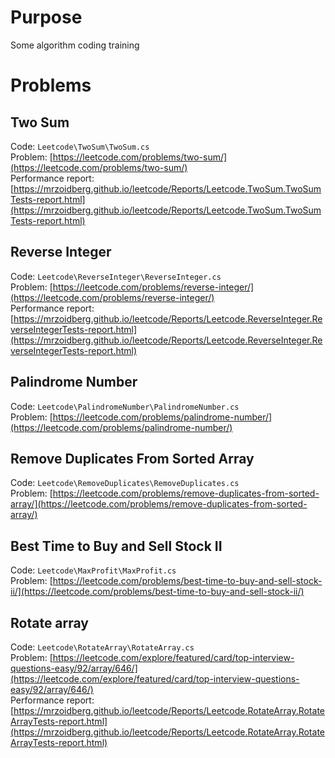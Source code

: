 # Purpose

Some algorithm coding training 

# Problems

## Two Sum

Code: `Leetcode\TwoSum\TwoSum.cs`  
Problem: [https://leetcode.com/problems/two-sum/](https://leetcode.com/problems/two-sum/)  
Performance report: [https://mrzoidberg.github.io/leetcode/Reports/Leetcode.TwoSum.TwoSumTests-report.html](https://mrzoidberg.github.io/leetcode/Reports/Leetcode.TwoSum.TwoSumTests-report.html)  

## Reverse Integer

Code: `Leetcode\ReverseInteger\ReverseInteger.cs`  
Problem: [https://leetcode.com/problems/reverse-integer/](https://leetcode.com/problems/reverse-integer/)  
Performance report: [https://mrzoidberg.github.io/leetcode/Reports/Leetcode.ReverseInteger.ReverseIntegerTests-report.html](https://mrzoidberg.github.io/leetcode/Reports/Leetcode.ReverseInteger.ReverseIntegerTests-report.html)  

## Palindrome Number

Code: `Leetcode\PalindromeNumber\PalindromeNumber.cs`  
Problem: [https://leetcode.com/problems/palindrome-number/](https://leetcode.com/problems/palindrome-number/)  

## Remove Duplicates From Sorted Array

Code: `Leetcode\RemoveDuplicates\RemoveDuplicates.cs`  
Problem: [https://leetcode.com/problems/remove-duplicates-from-sorted-array/](https://leetcode.com/problems/remove-duplicates-from-sorted-array/)  

## Best Time to Buy and Sell Stock II

Code: `Leetcode\MaxProfit\MaxProfit.cs`  
Problem: [https://leetcode.com/problems/best-time-to-buy-and-sell-stock-ii/](https://leetcode.com/problems/best-time-to-buy-and-sell-stock-ii/)  

## Rotate array

Code: `Leetcode\RotateArray\RotateArray.cs`  
Problem: [https://leetcode.com/explore/featured/card/top-interview-questions-easy/92/array/646/](https://leetcode.com/explore/featured/card/top-interview-questions-easy/92/array/646/)  
Performance report: [https://mrzoidberg.github.io/leetcode/Reports/Leetcode.RotateArray.RotateArrayTests-report.html](https://mrzoidberg.github.io/leetcode/Reports/Leetcode.RotateArray.RotateArrayTests-report.html)  